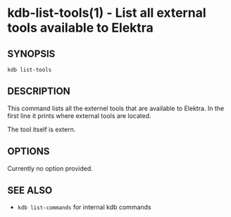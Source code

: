 kdb-list-tools(1) - List all external tools available to Elektra
================================================================

## SYNOPSIS

`kdb list-tools`

## DESCRIPTION

This command lists all the externel tools that are available to Elektra.
In the first line it prints where external tools are located.

The tool itself is extern.


## OPTIONS

Currently no option provided.


## SEE ALSO

- `kdb list-commands` for internal kdb commands
